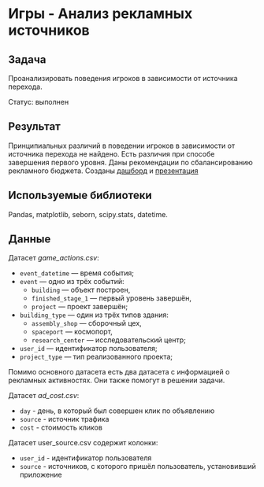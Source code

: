 # Игры - Анализ рекламных источников

## Задача
Проанализировать поведения игроков в зависимости от источника перехода.

Статус: выполнен

## Результат
Принципиальных различий в поведении игроков в зависимости от источника перехода не найдено. Есть различия при способе завершения первого уровня. Даны рекомендации по сбалансированию рекламного бюджета. Созданы [дашборд](#https://public.tableau.com/app/profile/azamat6848/viz/Dashboard_13_16533860877800/Dashboard1?publish=yes) и [презентация](#https://disk.yandex.ru/i/73QbTJWAgykP2g)

## Используемые библиотеки
Pandas, matplotlib, seborn, scipy.stats, datetime.

## Данные
Датасет *game_actions.csv*:

- `event_datetime` — время события;
- `event` — одно из трёх событий:
  - `building` — объект построен,
  - `finished_stage_1` — первый уровень завершён,
  - `project` — проект завершён;
- `building_type` — один из трёх типов здания:
  - `assembly_shop` — сборочный цех,
  - `spaceport` — космопорт,
  - `research_center` — исследовательский центр;
- `user_id` — идентификатор пользователя;
- `project_type` — тип реализованного проекта;

Помимо основного датасета есть два датасета с информацией о рекламных активностях. Они также помогут в решении задачи.

Датасет *ad_cost.csv*:

- `day` - день, в который был совершен клик по объявлению
- `source` - источник трафика
- `cost` - стоимость кликов

Датасет user_source.csv содержит колонки:

- `user_id` - идентификатор пользователя
- `source` - источников, с которого пришёл пользователь, установивший приложение